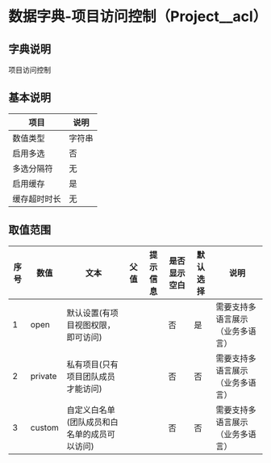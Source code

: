 # 数据字典-项目访问控制（Project__acl）
## 字典说明
项目访问控制

## 基本说明
| 项目 | 说明 |
| ---- | ---- |
| 数值类型 | 字符串 |
| 启用多选 | 否 |
| 多选分隔符 | 无 |
| 启用缓存 | 是 |
| 缓存超时时长 | 无 |

## 取值范围
| 序号 | 数值 | 文本 | 父值 | 提示信息 | 是否显示空白 | 默认选择 | 说明 |
| ---- | ---- | ---- | ---- | ---- | ---- | ---- | ---- |
| 1 | open | 默认设置(有项目视图权限，即可访问) |  |  | 否 | 是 | 需要支持多语言展示（业务多语言） |
| 2 | private | 私有项目(只有项目团队成员才能访问) |  |  | 否 | 否 | 需要支持多语言展示（业务多语言） |
| 3 | custom | 自定义白名单(团队成员和白名单的成员可以访问) |  |  | 否 | 否 | 需要支持多语言展示（业务多语言） |


